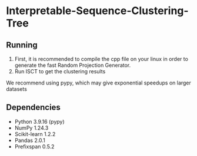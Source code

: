 # Interpretable-Sequence-Clustering-Tree



## Running
1. First, it is recommended to compile the cpp file on your linux in order to generate the fast Random Projection Generator.
2. Run ISCT to get the clustering results

We recommend using pypy, which may give exponential speedups on larger datasets

## Dependencies
- Python 3.9.16 (pypy)
- NumPy 1.24.3
- Scikit-learn 1.2.2
- Pandas 2.0.1
- Prefixspan 0.5.2
